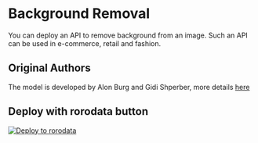 # Background Removal

You can deploy an API to remove background from an image. Such an API can be used in e-commerce, retail and fashion. 

## Original Authors

The model is developed by Alon Burg and Gidi Shperber, more details [here](https://medium.com/@burgalon/deploying-your-keras-model-35648f9dc5fb)


## Deploy with rorodata button

[![Deploy to rorodata](https://s3.amazonaws.com/assets.rorodata.com/buttons/deploy.png)](https://dashboard.rorodata.com/projects/new?template=https://github.com/rorodata/image-recognition-demo)
